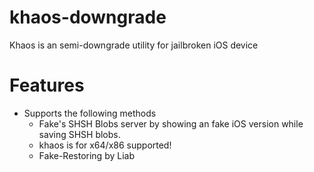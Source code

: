 # khaos-downgrade
Khaos is an semi-downgrade utility for jailbroken iOS device

# Features  
* Supports the following methods
  * Fake's SHSH Blobs server by showing an fake iOS version while saving SHSH blobs.
  * khaos is for x64/x86 supported!
  * Fake-Restoring by Liab
